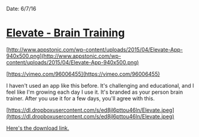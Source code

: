 Date: 6/7/16

# [Elevate - Brain Training](https://appsto.re/us/GIgk0.i)

[http://www.appstonic.com/wp-content/uploads/2015/04/Elevate-App-940x500.png](http://www.appstonic.com/wp-content/uploads/2015/04/Elevate-App-940x500.png)

[https://vimeo.com/96006455](https://vimeo.com/96006455)

I haven't used an app like this before. It's challenging and educational, and I feel like I'm growing each day I use it. It's branded as your person brain trainer. After you use it for a few days, you'll agree with this. 

[https://dl.dropboxusercontent.com/s/ed8jl6pttou46ln/Elevate.jpeg](https://dl.dropboxusercontent.com/s/ed8jl6pttou46ln/Elevate.jpeg)

[Here's the download link.](https://appsto.re/us/GIgk0.i)
